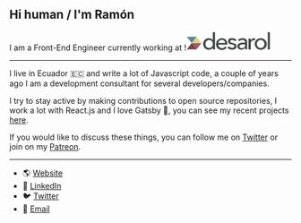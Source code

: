 ## Hi human / I'm Ramón

I am a Front-End Engineer currently working at !<img src="./desarol.png" alt="desarol" title="A cute kitten" width="150" />
<hr/>

I live in Ecuador 🇪🇨 and write a lot of Javascript code, a couple of years ago I am a development consultant for several developers/companies.

I try to stay active by making contributions to open source repositories, I work a lot with React.js and I love Gatsby 💜, you can see my recent projects [here](https://www.gatsbyjs.org/creators/people/ramon-chancay/).

If you would like to discuss these things, you can follow me on [Twitter](https://twitter.com/@devrchancay) or join on my [Patreon](https://www.patreon.com/devrchancay).

<hr/>

- 🌎 [Website](https://ramonchancay.me)
- 💼 [LinkedIn](https://linkedin.com/devrchancay)
- 🐦 [Twitter](https://twitter.com/@devrchancay)
- 📩 <a href="mailto:ramonchancayortega@gmail.com">Email</a>
